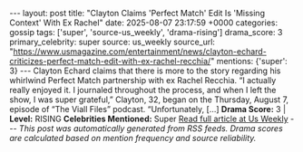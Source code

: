 --- layout: post title: "Clayton Claims 'Perfect Match' Edit Is 'Missing Context' With Ex Rachel" date: 2025-08-07 23:17:59 +0000 categories: gossip tags: ['super', 'source-us_weekly', 'drama-rising'] drama_score: 3 primary_celebrity: super source: us_weekly source_url: "https://www.usmagazine.com/entertainment/news/clayton-echard-criticizes-perfect-match-edit-with-ex-rachel-recchia/" mentions: {'super': 3} --- Clayton Echard claims that there is more to the story regarding his whirlwind Perfect Match partnership with ex Rachel Recchia. “I actually really enjoyed it. I journaled throughout the process, and when I left the show, I was super grateful,” Clayton, 32, began on the Thursday, August 7, episode of “The Viall Files” podcast. “Unfortunately, […] **Drama Score:** 3 | **Level:** RISING **Celebrities Mentioned:** Super [Read full article at Us Weekly](https://www.usmagazine.com/entertainment/news/clayton-echard-criticizes-perfect-match-edit-with-ex-rachel-recchia/) --- *This post was automatically generated from RSS feeds. Drama scores are calculated based on mention frequency and source reliability.*
